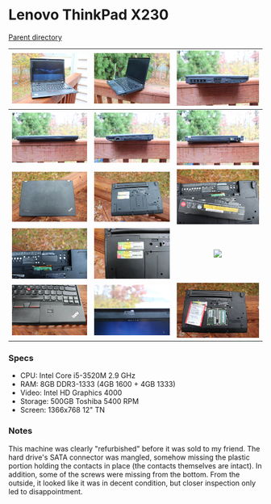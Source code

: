 # Lenovo ThinkPad X230
[Parent directory](../index.md)

| ![](IMG_6475.JPG) | ![](IMG_6477.JPG) | ![](IMG_6478.JPG)
|:---:|:---:|:---:|
| ![](IMG_6479.JPG) | ![](IMG_6480.JPG) | ![](IMG_6481.JPG)
| ![](IMG_6482.JPG) | ![](IMG_6483.JPG) | ![](IMG_6484.JPG)
| ![](IMG_6485.JPG) | ![](IMG_6486.JPG) | ![](IMG_6487.JPG)
| ![](IMG_6488.JPG) | ![](IMG_6476.JPG) | ![](IMG_6490.JPG)

### Specs

* CPU: Intel Core i5-3520M 2.9 GHz
* RAM: 8GB DDR3-1333 (4GB 1600 + 4GB 1333)
* Video: Intel HD Graphics 4000
* Storage: 500GB Toshiba 5400 RPM
* Screen: 1366x768 12" TN

### Notes
This machine was clearly "refurbished" before it was sold to my friend. The hard drive's SATA connector was mangled, somehow missing the plastic portion holding the contacts in place (the contacts themselves are intact). In addition, some of the screws were missing from the bottom. From the outside, it looked like it was in decent condition, but closer inspection only led to disappointment.
